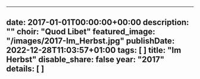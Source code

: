 
---
date: 2017-01-01T00:00:00+00:00
description: ""
choir: "Quod Libet"
featured_image: "/images/2017-Im_Herbst.jpg"
publishDate: 2022-12-28T11:03:57+01:00
tags: [
]
title: "Im Herbst"
disable_share: false
year: "2017"
details: [
]
---

